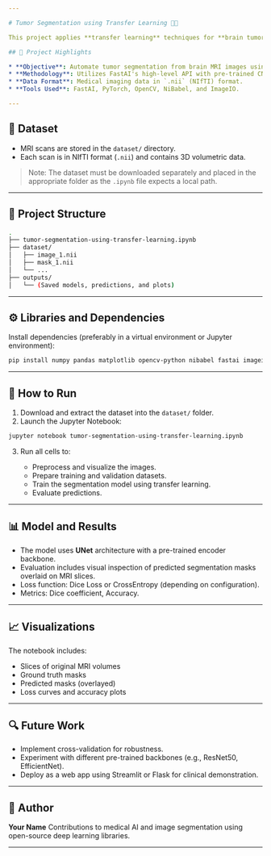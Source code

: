 ```yaml
---

# Tumor Segmentation using Transfer Learning 🧠🧬

This project applies **transfer learning** techniques for **brain tumor segmentation** from MRI scans. Using medical imaging libraries and the FastAI framework, the project demonstrates how to preprocess MRI data, build a segmentation model, and evaluate its performance.

## 📌 Project Highlights

* **Objective**: Automate tumor segmentation from brain MRI images using deep learning.
* **Methodology**: Utilizes FastAI's high-level API with pre-trained CNN architectures.
* **Data Format**: Medical imaging data in `.nii` (NIfTI) format.
* **Tools Used**: FastAI, PyTorch, OpenCV, NiBabel, and ImageIO.

---
```


## 📂 Dataset

* MRI scans are stored in the `dataset/` directory.
* Each scan is in NIfTI format (`.nii`) and contains 3D volumetric data.

> Note: The dataset must be downloaded separately and placed in the appropriate folder as the `.ipynb` file expects a local path.

---

## 🔧 Project Structure

```bash
.
├── tumor-segmentation-using-transfer-learning.ipynb
├── dataset/
│   ├── image_1.nii
│   ├── mask_1.nii
│   └── ...
├── outputs/
│   └── (Saved models, predictions, and plots)
```

---

## ⚙️ Libraries and Dependencies

Install dependencies (preferably in a virtual environment or Jupyter environment):

```bash
pip install numpy pandas matplotlib opencv-python nibabel fastai imageio ipywidgets
```

---

## 🚀 How to Run

1. Download and extract the dataset into the `dataset/` folder.
2. Launch the Jupyter Notebook:

```bash
jupyter notebook tumor-segmentation-using-transfer-learning.ipynb
```

3. Run all cells to:

   * Preprocess and visualize the images.
   * Prepare training and validation datasets.
   * Train the segmentation model using transfer learning.
   * Evaluate predictions.

---

## 📊 Model and Results

* The model uses **UNet** architecture with a pre-trained encoder backbone.
* Evaluation includes visual inspection of predicted segmentation masks overlaid on MRI slices.
* Loss function: Dice Loss or CrossEntropy (depending on configuration).
* Metrics: Dice coefficient, Accuracy.

---

## 📈 Visualizations

The notebook includes:

* Slices of original MRI volumes
* Ground truth masks
* Predicted masks (overlayed)
* Loss curves and accuracy plots

---

## 🔍 Future Work

* Implement cross-validation for robustness.
* Experiment with different pre-trained backbones (e.g., ResNet50, EfficientNet).
* Deploy as a web app using Streamlit or Flask for clinical demonstration.

---

## 🧠 Author

**Your Name**
Contributions to medical AI and image segmentation using open-source deep learning libraries.

---

